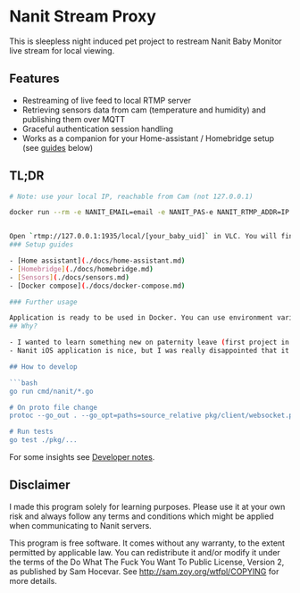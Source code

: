 # Nanit Stream Proxy

This is sleepless night induced pet project to restream Nanit Baby Monitor live stream for local viewing.

## Features

- Restreaming of live feed to local RTMP server
- Retrieving sensors data from cam (temperature and humidity) and publishing them over MQTT
- Graceful authentication session handling
- Works as a companion for your Home-assistant / Homebridge setup (see [guides](#setup-guides) below)

## TL;DR

```bash
# Note: use your local IP, reachable from Cam (not 127.0.0.1)

docker run --rm -e NANIT_EMAIL=email -e NANIT_PAS-e NANIT_RTMP_ADDR=IP -p 1935:1935 registry.gitlab.com/adam.stanek/nanit:v0-7


Open `rtmp://127.0.0.1:1935/local/[your_baby_uid]` in VLC. You will find your baby UID in the log of running application.
### Setup guides

- [Home assistant](./docs/home-assistant.md)
- [Homebridge](./docs/homebridge.md)
- [Sensors](./docs/sensors.md)
- [Docker compose](./docs/docker-compose.md)

### Further usage

Application is ready to be used in Docker. You can use environment variables for configuration. For more info see [.env.sample](.env.sample).
## Why?

- I wanted to learn something new on paternity leave (first project in Go!)
- Nanit iOS application is nice, but I was really disappointed that it cannot properly stream to TV through AirPlay. As anxious parents of our first child we wanted to have it playing in the background on TV when we are in the kitchen, etc. When AirPlaying it from the phone it was really hard to see the little one in portrait mode + the sound was crazy quiet. This helps us around the issue and we don't have to drain our phone batteries.

## How to develop

```bash
go run cmd/nanit/*.go

# On proto file change
protoc --go_out . --go_opt=paths=source_relative pkg/client/websocket.proto

# Run tests
go test ./pkg/...
```

For some insights see [Developer notes](docs/developer-notes.md).

## Disclaimer

I made this program solely for learning purposes. Please use it at your own risk and always follow any terms and conditions which might be applied when communicating to Nanit servers.

This program is free software. It comes without any warranty, to
the extent permitted by applicable law. You can redistribute it
and/or modify it under the terms of the Do What The Fuck You Want
To Public License, Version 2, as published by Sam Hocevar. See
http://sam.zoy.org/wtfpl/COPYING for more details.
